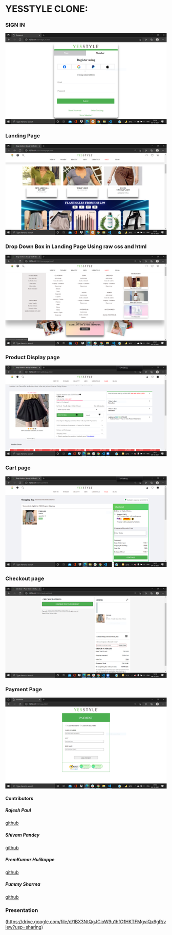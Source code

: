 <H1>YESSTYLE CLONE:</H1>


<H3>SIGN IN </H3>


<img src="signin.PNG">

<H3>Landing Page</H3>


<img src="landing.PNG">

<H3>Drop Down Box in Landing Page Using raw css and html</H3>

<img src="drop.PNG">

<H3>Product Display page</H3>

<img src="product.PNG">

<h3>Cart page</h3>
<img src="chek.PNG">

<h3>Checkout page</h3>
<img src="Capture chek.PNG">




<H3>Payment Page</H3>
<img src="pay.PNG">

<h4>Contributors</h4>

<h5>Rajesh Paul</h5>


[github](https://github.com/rajesh4210)


<h5>Shivam Pandey</h5>


[github](https://github.com/ShivCodeP)


<h5>PremKumar Hulikoppe</h5>


[github](https://github.com/Premkumar-hulikoppe)

<h5>Pummy Sharma</h5>


[github](https://github.com/pummysh)


<H3>Presentation</H3>

(https://drive.google.com/file/d/1BX3NtQgJCioW9u1hfO1HKTFMgviQx6gR/view?usp=sharing)

